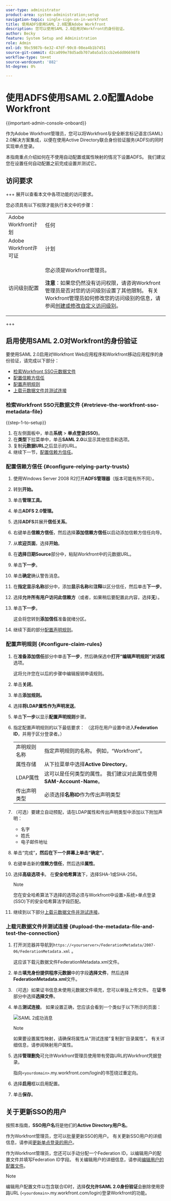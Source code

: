 ```yaml
---
user-type: administrator
product-area: system-administration;setup
navigation-topic: single-sign-on-in-workfront
title: 使用ADFS使用SAML 2.0配置Adobe Workfront
description: 您可以使用SAML 2.0启用对Workfront的身份验证。
author: Becky
feature: System Setup and Administration
role: Admin
exl-id: 9bc5987b-6e32-47df-90c8-08ea4b1b7451
source-git-commit: d2ca099e78d5adb707a0a5a53ccb2e6dd06698f8
workflow-type: tm+mt
source-wordcount: '882'
ht-degree: 0%

---
```


# 使用ADFS使用SAML 2.0配置Adobe Workfront

{{important-admin-console-onboard}}

作为Adobe Workfront管理员，您可以将Workfront与安全断言标记语言(SAML) 2.0解决方案集成，以便在使用Active Directory联合身份验证服务(ADFS)的同时实现单点登录。

本指南重点介绍如何在不使用自动配置或属性映射的情况下设置ADFS。 我们建议您在设置任何自动配置之前完成设置并测试它。

## 访问要求

+++ 展开以查看本文中各项功能的访问要求。

您必须具有以下权限才能执行本文中的步骤：

<table style="table-layout:auto"> 
 <col> 
 <col> 
 <tbody> 
  <tr> 
   <td role="rowheader">Adobe Workfront计划</td> 
   <td>任何</td> 
  </tr> 
  <tr> 
   <td role="rowheader">Adobe Workfront许可证</td> 
   <td>计划</td> 
  </tr> 
  <tr> 
   <td role="rowheader">访问级别配置</td> 
   <td> <p>您必须是Workfront管理员。</p> <p><b>注意</b>：如果您仍然没有访问权限，请咨询Workfront管理员是否对您的访问级别设置了其他限制。 有关Workfront管理员如何修改您的访问级别的信息，请参阅<a href="../../../administration-and-setup/add-users/configure-and-grant-access/create-modify-access-levels.md" class="MCXref xref">创建或修改自定义访问级别</a>。</p> </td> 
  </tr> 
 </tbody> 
</table>

+++

## 启用使用SAML 2.0对Workfront的身份验证

要使用SAML 2.0启用对Workfront Web应用程序和Workfront移动应用程序的身份验证，请完成以下部分：

* [检索Workfront SSO元数据文件](#retrieve-the-workfront-sso-metadata-file)
* [配置信赖方信任](#configure-relying-party-trusts)
* [配置声明规则](#configure-claim-rules)
* [上载元数据文件并测试连接](#upload-the-metadata-file-and-test-the-connection)

### 检索Workfront SSO元数据文件 {#retrieve-the-workfront-sso-metadata-file}

{{step-1-to-setup}}

1. 在左侧面板中，单击&#x200B;**系统** > **单点登录(SSO)**。
1. 在&#x200B;**类型**&#x200B;下拉菜单中，单击&#x200B;**SAML 2.0**&#x200B;以显示其他信息和选项。
1. 复制&#x200B;**元数据URL**&#x200B;之后显示的URL。
1. 继续下一节，[配置信赖方信任](#configure-relying-party-trusts)。

### 配置信赖方信任 {#configure-relying-party-trusts}

1. 使用Windows Server 2008 R2打开&#x200B;**ADFS管理器**（版本可能有所不同）。
1. 转到&#x200B;**开始。**
1. 单击&#x200B;**管理工具。**
1. 单击&#x200B;**ADFS 2.0管理。**
1. 选择&#x200B;**ADFS**&#x200B;并展开&#x200B;**信任关系**。
1. 右键单击&#x200B;**信赖方信任**，然后选择&#x200B;**添加信赖方信任**&#x200B;以启动添加信赖方信任向导。
1. 从&#x200B;**欢迎页面**，选择&#x200B;**开始**。
1. 在&#x200B;**选择日期Source**&#x200B;部分中，粘贴Workfront中的元数据URL。
1. 单击&#x200B;**下一步**。
1. 单击&#x200B;**确定**&#x200B;确认警告消息。
1. 在&#x200B;**指定显示名称**&#x200B;部分中，添加&#x200B;**显示名称**&#x200B;和&#x200B;**注释**&#x200B;以区分信任，然后单击&#x200B;**下一步**。
1. 选择&#x200B;**允许所有用户访问此信赖方**（或者，如果稍后要配置此内容，选择&#x200B;**无**）。
1. 单击&#x200B;**下一步**。

   这会将您转到&#x200B;**添加信任**&#x200B;准备就绪分区。

1. 继续下面的部分[配置声明规则](#configure-claim-rules)。

### 配置声明规则 {#configure-claim-rules}

1. 在&#x200B;**准备添加信任**&#x200B;部分中单击&#x200B;**下一步**，然后确保选中&#x200B;**打开“编辑声明规则”对话框**&#x200B;选项。

   这将允许您在以后的步骤中编辑报销申请规则。

1. 单击&#x200B;**关闭**。
1. 单击&#x200B;**添加规则。**
1. 选择&#x200B;**将LDAP属性作为声明发送**。
1. 单击&#x200B;**下一步**&#x200B;以显示&#x200B;**配置声明规则**&#x200B;步骤。
1. 指定配置声明规则的以下最低要求： （这将在用户设置中进入&#x200B;**Federation ID**，并用于区分登录者。）


   <table >                
      <tbody>
            <tr>
               <td>声明规则名称
               </td>
               <td>指定声明规则的名称。 例如，“Workfront”。</td>
            </tr>
            <tr>
               <td>属性存储</td>
               <td >从下拉菜单中选择<b>Active Directory</b>。</td>
            </tr>
            <tr>
               <td>LDAP属性</td>
               <td>这可以是任何类型的属性。 我们建议对此属性使用<b>SAM-Account-Name</b>。</td>
            </tr>
            <tr>
               <td>传出声明类型</td>
               <td>必须选择<b>名称ID</b>作为传出声明类型</td>
            </tr>
      </tbody>
   </table>

1. （可选）要建立自动预配，请在LDAP属性和传出声明类型中添加以下附加声明：

   * 名字
   * 姓氏
   * 电子邮件地址

1. 单击“完成”****，然后在下一个屏幕上单击“确定”****。
1. 右键单击新的&#x200B;**信赖方信任**，然后选择&#x200B;**属性**。
1. 选择&#x200B;**高级选项卡**。 在&#x200B;**安全哈希算法**&#x200B;下，选择SHA-1或SHA-256。

   >[!NOTE]
   >
   >您在安全哈希算法下选择的选项必须与Workfront中设置>系统>单点登录(SSO)下的安全哈希算法字段匹配。

1. 继续到以下部分[上载元数据文件并测试连接](#upload-the-metadata-file-and-test-the-connection)。

### 上载元数据文件并测试连接 {#upload-the-metadata-file-and-test-the-connection}

1. 打开浏览器并导航到`https://<yourserver>/FederationMetadata/2007-06/FederationMetadata.xml` 。

   这应该下载元数据文件FederationMetadata.xml文件。

1. 单击&#x200B;**填充身份提供程序元数据**&#x200B;中的字段&#x200B;**选择文件**，然后选择&#x200B;**FederationMetadata.xml**&#x200B;文件。

1. （可选）如果证书信息未使用元数据文件填充，您可以单独上传文件。 在&#x200B;**证书**&#x200B;部分中选择&#x200B;**选择文件**。

1. 单击&#x200B;**测试连接**。 如果设置正确，您应该会看到一个类似于以下所示的页面：

   ![SAML 2成功消息](assets/success-saml-2.png)

   >[!NOTE]
   >
   >如果要设置属性映射，请确保将属性从“测试连接”复制到“目录属性”。 有关详细信息，请参阅映射用户属性。

1. 选择&#x200B;**管理劐免**&#x200B;可允许Workfront管理员使用带有旁路URL的Workfront凭据登录。

   指向`<yourdomain>`.my.workfront.com/login的书签绕过重定向。

1. 选择&#x200B;**启用**&#x200B;框以启用配置。
1. 单击&#x200B;**保存**。

## 关于更新SSO的用户

按照本指南，**SSO用户名**&#x200B;将是他们的&#x200B;**Active Directory用户名**。

作为Workfront管理员，您可以批量更新SSO的用户。 有关更新SSO用户的详细信息，请参阅[更新单点登录的用户](../../../administration-and-setup/add-users/single-sign-on/update-users-sso.md)。

作为Workfront管理员，您还可以手动分配一个Federation ID，以编辑用户的配置文件并填写Federation ID字段。 有关编辑用户的详细信息，请参阅[编辑用户的配置文件](../../../administration-and-setup/add-users/create-and-manage-users/edit-a-users-profile.md)。

>[!NOTE]
>
>编辑用户配置文件以包含联合ID时，选择&#x200B;**仅允许SAML 2.0身份验证**&#x200B;会删除使用旁路URL (`<yourdomain>`.my.workfront.com/login)登录Workfront的功能。
